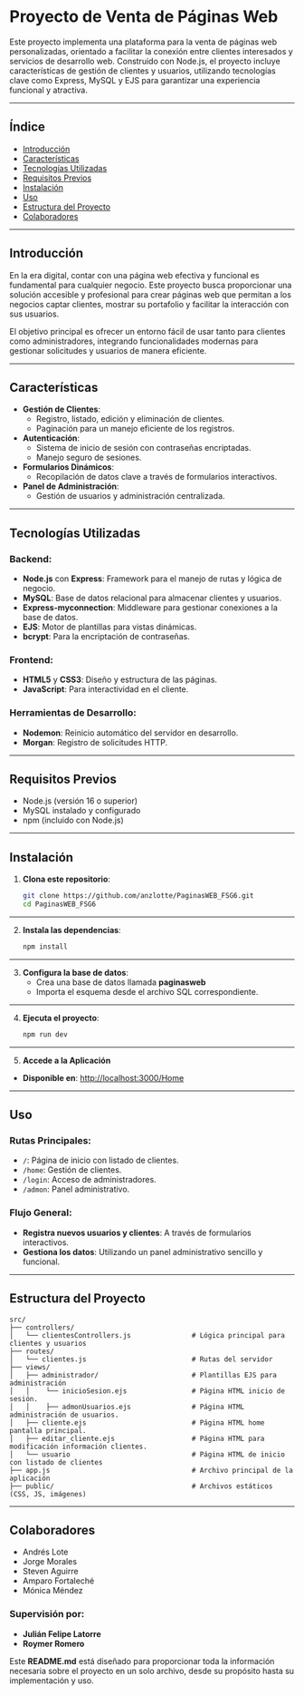 # Proyecto de Venta de Páginas Web

Este proyecto implementa una plataforma para la venta de páginas web personalizadas, orientado a facilitar la conexión entre clientes interesados y servicios de desarrollo web. Construido con Node.js, el proyecto incluye características de gestión de clientes y usuarios, utilizando tecnologías clave como Express, MySQL y EJS para garantizar una experiencia funcional y atractiva.

---

## **Índice**
- [Introducción](#introducción)
- [Características](#características)
- [Tecnologías Utilizadas](#tecnologías-utilizadas)
- [Requisitos Previos](#requisitos-previos)
- [Instalación](#instalación)
- [Uso](#uso)
- [Estructura del Proyecto](#estructura-del-proyecto)
- [Colaboradores](#colaboradores)

---

## **Introducción**
En la era digital, contar con una página web efectiva y funcional es fundamental para cualquier negocio. Este proyecto busca proporcionar una solución accesible y profesional para crear páginas web que permitan a los negocios captar clientes, mostrar su portafolio y facilitar la interacción con sus usuarios.

El objetivo principal es ofrecer un entorno fácil de usar tanto para clientes como administradores, integrando funcionalidades modernas para gestionar solicitudes y usuarios de manera eficiente.

---

## **Características**
- **Gestión de Clientes**: 
  - Registro, listado, edición y eliminación de clientes.
  - Paginación para un manejo eficiente de los registros.
- **Autenticación**: 
  - Sistema de inicio de sesión con contraseñas encriptadas.
  - Manejo seguro de sesiones.
- **Formularios Dinámicos**:
  - Recopilación de datos clave a través de formularios interactivos.
- **Panel de Administración**:
  - Gestión de usuarios y administración centralizada.

---

## **Tecnologías Utilizadas**
### Backend:
- **Node.js** con **Express**: Framework para el manejo de rutas y lógica de negocio.
- **MySQL**: Base de datos relacional para almacenar clientes y usuarios.
- **Express-myconnection**: Middleware para gestionar conexiones a la base de datos.
- **EJS**: Motor de plantillas para vistas dinámicas.
- **bcrypt**: Para la encriptación de contraseñas.

### Frontend:
- **HTML5** y **CSS3**: Diseño y estructura de las páginas.
- **JavaScript**: Para interactividad en el cliente.

### Herramientas de Desarrollo:
- **Nodemon**: Reinicio automático del servidor en desarrollo.
- **Morgan**: Registro de solicitudes HTTP.

---

## **Requisitos Previos**
- Node.js (versión 16 o superior)
- MySQL instalado y configurado
- npm (incluido con Node.js)

---

## **Instalación**
1. **Clona este repositorio**:
   ```bash
   git clone https://github.com/anzlotte/PaginasWEB_FSG6.git
   cd PaginasWEB_FSG6

---   

2. **Instala las dependencias**:
   ```bash
   npm install

---

3. **Configura la base de datos**:
   - Crea una base de datos llamada **paginasweb**
   - Importa el esquema desde el archivo SQL correspondiente.

---

4. **Ejecuta el proyecto**:
   ```bash
   npm run dev

---

5. **Accede a la Aplicación**
- **Disponible en**: [http://localhost:3000/Home](http://localhost:3000/Home)

---

## **Uso**
### Rutas Principales:
- `/`: Página de inicio con listado de clientes.
- `/home`: Gestión de clientes.
- `/login`: Acceso de administradores.
- `/admon`: Panel administrativo.

### Flujo General:
- **Registra nuevos usuarios y clientes**: A través de formularios interactivos.
- **Gestiona los datos**: Utilizando un panel administrativo sencillo y funcional.

---

## **Estructura del Proyecto**
```plaintext
src/
├── controllers/
│   └── clientesControllers.js               # Lógica principal para clientes y usuarios
├── routes/
│   └── clientes.js                          # Rutas del servidor
├── views/
│   ├── administrador/                       # Plantillas EJS para administración
│   │    └── inicioSesion.ejs                # Página HTML inicio de sesión.
│   │    ├── admonUsuarios.ejs               # Página HTML administración de usuarios.
│   ├── cliente.ejs                          # Página HTML home pantalla principal.
│   ├── editar_cliente.ejs                   # Página HTML para modificación información clientes.
│   └── usuario                              # Página HTML de inicio con listado de clientes
├── app.js                                   # Archivo principal de la aplicación
├── public/                                  # Archivos estáticos (CSS, JS, imágenes)

```
---

## **Colaboradores**
- Andrés Lote
- Jorge Morales
- Steven Aguirre
- Amparo Fortaleché
- Mónica Méndez

### Supervisión por:
- **Julián Felipe Latorre**
- **Roymer Romero**

Este **README.md** está diseñado para proporcionar toda la información necesaria sobre el proyecto en un solo archivo, desde su propósito hasta su implementación y uso.


